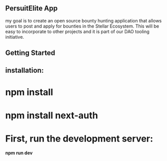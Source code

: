 

## PersuitElite App

my goal is to create an open source bounty hunting application that allows users to post and apply for bounties in the Stellar Ecosystem. This will be easy to incorporate to other projects and it is part of our DAO tooling initiative.


## Getting Started

## installation:
   # npm install
   # npm install next-auth

# First, run the development server:

**npm run dev**

